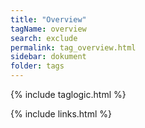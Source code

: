 ```yaml
---
title: "Overview"
tagName: overview
search: exclude
permalink: tag_overview.html
sidebar: dokument
folder: tags
---
```

{% include taglogic.html %}

{% include links.html %}

